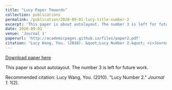 ```yaml
---
title: "Lucy Paper Towards"
collection: publications
permalink: /publication/2020-09-01-lucy-title-number-2
excerpt: 'This paper is about autolayout. The number 3 is left for future work.'
date: 2020-09-01
venue: 'Journal 1'
paperurl: 'http://academicpages.github.io/files/paper2.pdf'
citation: 'Lucy Wang, You. (2010). &quot;Lucy Number 2.&quot; <i>Journal 1</i>. 1(2).'
---
```


<a href='http://academicpages.github.io/files/paper2.pdf'>Download paper here</a>

This paper is about autolayout. The number 3 is left for future work.

Recommended citation: Lucy Wang, You. (2010). "Lucy Number 2." <i>Journal 1</i>. 1(2).
